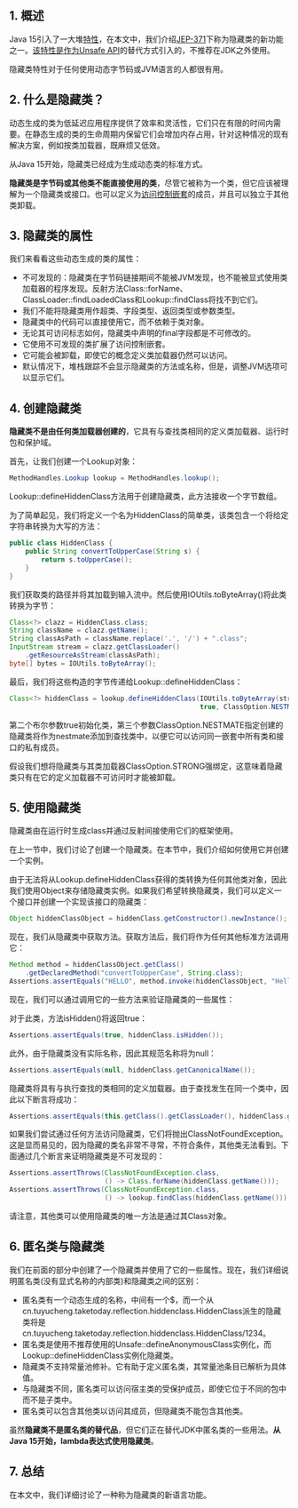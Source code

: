 ## 1. 概述

Java 15引入了一大堆[特性]()，在本文中，我们介绍[JEP-371](https://openjdk.java.net/jeps/371)下称为隐藏类的新功能之一。[该特性是作为Unsafe API]()的替代方式引入的，不推荐在JDK之外使用。

隐藏类特性对于任何使用动态字节码或JVM语言的人都很有用。

## 2. 什么是隐藏类？

动态生成的类为低延迟应用程序提供了效率和灵活性，它们只在有限的时间内需要。在静态生成的类的生命周期内保留它们会增加内存占用，针对这种情况的现有解决方案，例如按类加载器，既麻烦又低效。

从Java 15开始，隐藏类已经成为生成动态类的标准方式。

**隐藏类是字节码或其他类不能直接使用的类**，尽管它被称为一个类，但它应该被理解为一个隐藏类或接口。也可以定义为[访问控制嵌套](https://openjdk.java.net/jeps/181)的成员，并且可以独立于其他类卸载。

## 3. 隐藏类的属性

我们来看看这些动态生成的类的属性：

-   不可发现的：隐藏类在字节码链接期间不能被JVM发现，也不能被显式使用类加载器的程序发现。反射方法Class::forName、ClassLoader::findLoadedClass和Lookup::findClass将找不到它们。
-   我们不能将隐藏类用作超类、字段类型、返回类型或参数类型。
-   隐藏类中的代码可以直接使用它，而不依赖于类对象。
-   无论其可访问标志如何，隐藏类中声明的final字段都是不可修改的。
-   它使用不可发现的类扩展了访问控制嵌套。
-   它可能会被卸载，即使它的概念定义类加载器仍然可以访问。
-   默认情况下，堆栈跟踪不会显示隐藏类的方法或名称，但是，调整JVM选项可以显示它们。

## 4. 创建隐藏类

**隐藏类不是由任何类加载器创建的**，它具有与查找类相同的定义类加载器、运行时包和保护域。

首先，让我们创建一个Lookup对象：

```java
MethodHandles.Lookup lookup = MethodHandles.lookup();
```

Lookup::defineHiddenClass方法用于创建隐藏类，此方法接收一个字节数组。

为了简单起见，我们将定义一个名为HiddenClass的简单类，该类包含一个将给定字符串转换为大写的方法：

```java
public class HiddenClass {
    public String convertToUpperCase(String s) {
        return s.toUpperCase();
    }
}
```

我们获取类的路径并将其加载到输入流中。然后使用IOUtils.toByteArray()将此类转换为字节：

```java
Class<?> clazz = HiddenClass.class;
String className = clazz.getName();
String classAsPath = className.replace('.', '/') + ".class";
InputStream stream = clazz.getClassLoader()
    .getResourceAsStream(classAsPath);
byte[] bytes = IOUtils.toByteArray();
```

最后，我们将这些构造的字节传递给Lookup::defineHiddenClass：

```java
Class<?> hiddenClass = lookup.defineHiddenClass(IOUtils.toByteArray(stream), 
                                                true, ClassOption.NESTMATE).lookupClass();
```

第二个布尔参数true初始化类，第三个参数ClassOption.NESTMATE指定创建的隐藏类将作为nestmate添加到查找类中，以便它可以访问同一嵌套中所有类和接口的私有成员。

假设我们想将隐藏类与其类加载器ClassOption.STRONG强绑定，这意味着隐藏类只有在它的定义加载器不可访问时才能被卸载。

## 5. 使用隐藏类

隐藏类由在运行时生成class并通过反射间接使用它们的框架使用。

在上一节中，我们讨论了创建一个隐藏类。在本节中，我们介绍如何使用它并创建一个实例。

由于无法将从Lookup.defineHiddenClass获得的类转换为任何其他类对象，因此我们使用Object来存储隐藏类实例。如果我们希望转换隐藏类，我们可以定义一个接口并创建一个实现该接口的隐藏类：

```java
Object hiddenClassObject = hiddenClass.getConstructor().newInstance();
```

现在，我们从隐藏类中获取方法。获取方法后，我们将作为任何其他标准方法调用它：

```java
Method method = hiddenClassObject.getClass()
    .getDeclaredMethod("convertToUpperCase", String.class);
Assertions.assertEquals("HELLO", method.invoke(hiddenClassObject, "Hello"));
```

现在，我们可以通过调用它的一些方法来验证隐藏类的一些属性：

对于此类，方法isHidden()将返回true：

```java
Assertions.assertEquals(true, hiddenClass.isHidden());
```

此外，由于隐藏类没有实际名称，因此其规范名称将为null：

```java
Assertions.assertEquals(null, hiddenClass.getCanonicalName());
```

隐藏类将具有与执行查找的类相同的定义加载器。由于查找发生在同一个类中，因此以下断言将成功：

```java
Assertions.assertEquals(this.getClass().getClassLoader(), hiddenClass.getClassLoader());
```

如果我们尝试通过任何方法访问隐藏类，它们将抛出ClassNotFoundException。这是显而易见的，因为隐藏的类名非常不寻常，不符合条件，其他类无法看到。下面通过几个断言来证明隐藏类是不可发现的：

```java
Assertions.assertThrows(ClassNotFoundException.class, 
                        () -> Class.forName(hiddenClass.getName()));
Assertions.assertThrows(ClassNotFoundException.class, 
                        () -> lookup.findClass(hiddenClass.getName()));
```

请注意，其他类可以使用隐藏类的唯一方法是通过其Class对象。

## 6. 匿名类与隐藏类

我们在前面的部分中创建了一个隐藏类并使用了它的一些属性。现在，我们详细说明匿名类(没有显式名称的内部类)和隐藏类之间的区别：

-   匿名类有一个动态生成的名称，中间有一个$，而一个从cn.tuyucheng.taketoday.reflection.hiddenclass.HiddenClass派生的隐藏类将是cn.tuyucheng.taketoday.reflection.hiddenclass.HiddenClass/1234。
-   匿名类是使用不推荐使用的Unsafe::defineAnonymousClass实例化，而Lookup::defineHiddenClass实例化隐藏类。
-   隐藏类不支持常量池修补。它有助于定义匿名类，其常量池条目已解析为具体值。
-   与隐藏类不同，匿名类可以访问宿主类的受保护成员，即使它位于不同的包中而不是子类中。
-   匿名类可以包含其他类以访问其成员，但隐藏类不能包含其他类。

虽然**隐藏类不是匿名类的替代品**，但它们正在替代JDK中匿名类的一些用法。**从Java 15开始，lambda表达式使用隐藏类**。

## 7. 总结

在本文中，我们详细讨论了一种称为隐藏类的新语言功能。